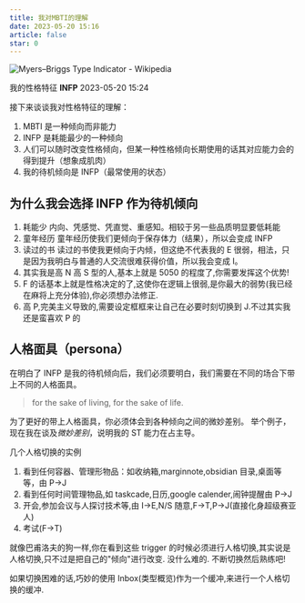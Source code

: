 ```yaml
---
title: 我对MBTI的理解
date: 2023-05-20 15:16
article: false
star: 0
---
```


![Myers–Briggs Type Indicator - Wikipedia](https://upload.wikimedia.org/wikipedia/commons/1/1f/MyersBriggsTypes.png)

我的性格特征 **INFP** 2023-05-20 15:24

接下来谈谈我对性格特征的理解：

1. MBTI 是一种倾向而非能力
2. INFP 是耗能最少的一种倾向
3. 人们可以随时改变性格倾向，但某一种性格倾向长期使用的话其对应能力会的得到提升（想象成肌肉）
4. 我的待机倾向是 INFP（最常使用的状态）

## 为什么我会选择 INFP 作为待机倾向

1. 耗能少
   内向、凭感觉、凭直觉、重感知。相较于另一些品质明显要低耗能
2. 童年经历
   童年经历使我们更倾向于保存体力（结果），所以会变成 INFP
3. 读过的书
   读过的书使我更倾向于内倾，但这绝不代表我的 E 很弱，相法，只是因为我明白与普通的人交流很难获得价值，所以我会变成 I。
4. 其实我是高 N 高 S 型的人,基本上就是 5050 的程度了,你需要发挥这个优势!
5. F 的话基本上就是性格决定的了,这使你在逻辑上很弱,是你最大的弱势(我已经在麻将上充分体验),你必须想办法修正.
6. 高 P,完美主义导致的,需要设定框框来让自己在必要时刻切换到 J.不过其实我还是蛮喜欢 P 的

## 人格面具（persona）

在明白了 INFP 是我的待机倾向后，我们必须要明白，我们需要在不同的场合下带上不同的人格面具。

> for the sake of living, for the sake of life.

为了更好的带上人格面具，你必须体会到各种倾向之间的微妙差别。
举个例子，现在我在谈及*微妙差别*，说明我的 ST 能力在占主导。

几个人格切换的实例

1. 看到任何容器、管理形物品：如收纳箱,marginnote,obsidian 目录,桌面等等，由 P->J
2. 看到任何时间管理物品,如 taskcade,日历,google calender,闹钟提醒由 P->J
3. 开会,参加会议与人探讨技术等,由 I->E,N/S 随意,F->T,P->J(直接化身超级赛亚人)
4. 考试(F->T)

就像巴甫洛夫的狗一样,你在看到这些 trigger 的时候必须进行人格切换,其实说是人格切换,只不过是把自己的"倾向"进行改变. 没什么难的. 不断切换然后熟练吧!

如果切换困难的话,巧妙的使用 Inbox(类型概览)作为一个缓冲,来进行一个人格切换的缓冲.
